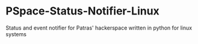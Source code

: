 PSpace-Status-Notifier-Linux
============================

Status and event notifier for Patras' hackerspace written in python for linux systems
